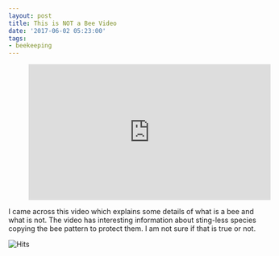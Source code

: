 ```yaml
---
layout: post
title: This is NOT a Bee Video
date: '2017-06-02 05:23:00'
tags:
- beekeeping
---
```


<figure class="kg-card kg-embed-card"><iframe width="480" height="270" src="https://www.youtube.com/embed/dDMBykrogXs?feature=oembed" frameborder="0" allow="accelerometer; autoplay; encrypted-media; gyroscope; picture-in-picture" allowfullscreen></iframe></figure>

I came across this video which explains some details of what is a bee and what is not. The video has interesting information about sting-less species copying the bee pattern to protect them. I am not sure if that is true or not.

<img src="https://hitcounter.pythonanywhere.com/count/tag.svg" alt="Hits">
